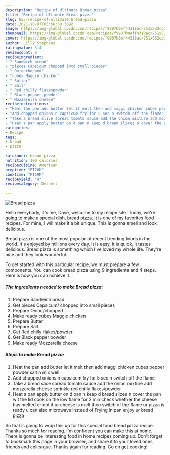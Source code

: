 ```yaml
---
description: "Recipe of Ultimate Bread pizza"
title: "Recipe of Ultimate Bread pizza"
slug: 653-recipe-of-ultimate-bread-pizza
date: 2021-10-07T05:56:50.369Z
image: https://img-global.cpcdn.com/recipes/f9907b0eff4318ac/751x532cq70/bread-pizza-recipe-main-photo.jpg
thumbnail: https://img-global.cpcdn.com/recipes/f9907b0eff4318ac/751x532cq70/bread-pizza-recipe-main-photo.jpg
cover: https://img-global.cpcdn.com/recipes/f9907b0eff4318ac/751x532cq70/bread-pizza-recipe-main-photo.jpg
author: Lilly Stephens
ratingvalue: 3.4
reviewcount: 8
recipeingredient:
- " Sandwich bread"
- "pieces Capsicum chopped into small pieces"
- " Onionchopped"
- "cubes Maggie chicken"
- " Butter"
- " Salt"
- " Red chilly flakespowder"
- " Black pepper powder"
- " Mozzarella cheese"
recipeinstructions:
- "Heat the pan add butter let it melt then add maggi chicken cubes pepper powder salt n mix well"
- "Add chopped onions n capsicum fry for 5 sec n switch off the flame"
- "Take a bread slice spread tomato sauce add the onion mixture add mozzarella cheese sprinkle red chilly flakes/powder"
- "Heat a pan apply butter on d pan n keep d bread slices n cover the pan wit the lid cook on the low flame for 2 min check whether the cheese has melted or not if ur cheese is melt then switch of the flame ur pizza is ready u can also microwave instead of Frying in pan enjoy ur bread pizza"
categories:
- Recipe
tags:
- bread
- pizza

katakunci: bread pizza 
nutrition: 100 calories
recipecuisine: American
preptime: "PT28M"
cooktime: "PT59M"
recipeyield: "4"
recipecategory: Dessert

---
```



![Bread pizza](https://img-global.cpcdn.com/recipes/f9907b0eff4318ac/751x532cq70/bread-pizza-recipe-main-photo.jpg)

Hello everybody, it's me, Dave, welcome to my recipe site. Today, we're going to make a special dish, bread pizza. It is one of my favorites food recipes. For mine, I will make it a bit unique. This is gonna smell and look delicious.



Bread pizza is one of the most popular of recent trending foods in the world. It's enjoyed by millions every day. It is easy, it is quick, it tastes delicious. Bread pizza is something which I've loved my whole life. They're nice and they look wonderful.


To get started with this particular recipe, we must prepare a few components. You can cook bread pizza using 9 ingredients and 4 steps. Here is how you can achieve it.

<!--inarticleads1-->

##### The ingredients needed to make Bread pizza:

1. Prepare  Sandwich bread
1. Get pieces Capsicum/ chopped into small pieces
1. Prepare  Onion/chopped
1. Make ready cubes Maggie chicken
1. Prepare  Butter
1. Prepare  Salt
1. Get  Red chilly flakes/powder
1. Get  Black pepper powder
1. Make ready  Mozzarella cheese




<!--inarticleads2-->

##### Steps to make Bread pizza:

1. Heat the pan add butter let it melt then add maggi chicken cubes pepper powder salt n mix well
1. Add chopped onions n capsicum fry for 5 sec n switch off the flame
1. Take a bread slice spread tomato sauce add the onion mixture add mozzarella cheese sprinkle red chilly flakes/powder
1. Heat a pan apply butter on d pan n keep d bread slices n cover the pan wit the lid cook on the low flame for 2 min check whether the cheese has melted or not if ur cheese is melt then switch of the flame ur pizza is ready u can also microwave instead of Frying in pan enjoy ur bread pizza




So that is going to wrap this up for this special food bread pizza recipe. Thanks so much for reading. I'm confident you can make this at home. There is gonna be interesting food in home recipes coming up. Don't forget to bookmark this page in your browser, and share it to your loved ones, friends and colleague. Thanks again for reading. Go on get cooking!
